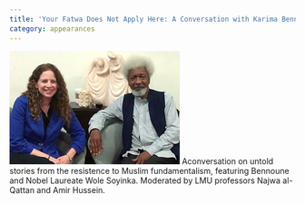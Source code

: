 ```yaml
---
title: 'Your Fatwa Does Not Apply Here: A Conversation with Karima Bennoune and Wole Soyinka'
category: appearances
---
```

![](/assets/img/bennounesoyinka.jpg) Aconversation on untold stories from the resistence to Muslim fundamentalism, featuring Bennoune and Nobel Laureate Wole Soyinka. Moderated by LMU professors Najwa al-Qattan and Amir Hussein.

<!-- Photo courtesy of [UC Davis School of Law.](http://www.law.ucdavis.edu/news/news.aspx?id=4497) -->
